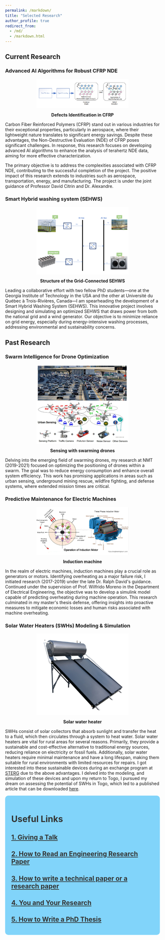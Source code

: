 ```yaml
---
permalink: /markdown/
title: "Selected Research"
author_profile: true
redirect_from: 
  - /md/
  - /markdown.html
---
```



## Current Research

### Advanced AI Algorithms for Robust CFRP NDE

<div style="text-align: center;">
  <img src='/images/R1.png' alt='Defects Identification in CFRP' width='300' />
  <p style="margin-top: 10px; font-weight: bold;">Defects Identification in CFRP</p>
</div>

Carbon Fiber Reinforced Polymers (CFRP) stand out in various industries for their exceptional properties, particularly in aerospace, where their lightweight nature translates to significant energy savings. Despite these advantages, the Non-Destructive Evaluation (NDE) of CFRP poses significant challenges. In response, this research focuses on developing advanced AI algorithms to enhance the analysis of terahertz NDE data, aiming for more effective characterization.

The primary objective is to address the complexities associated with CFRP NDE, contributing to the successful completion of the project. The positive impact of this research extends to industries such as aerospace, transportation, energy, and manufacturing. The project is under the joint guidance of Professor David Citrin and Dr. Alexandre.




### Smart Hybrid washing system (SEHWS)

<div style="text-align: center;">
  <img src='/images/System.png' alt='Defects Identification in CFRP' width='300' />
  <p style="margin-top: 10px; font-weight: bold;">Structure of the Grid-Connected SEHWS</p>
</div>

Leading a collaborative effort with two fellow PhD students—one at the Georgia Institute of Technology in the USA and the other at Université du Québec à Trois-Rivières, Canada—I am spearheading the development of a Smart Hybrid Washing System (SEHWS). This innovative project involves designing and simulating an optimized SEHWS that draws power from both the national grid and a wind generator. Our objective is to minimize reliance on grid energy, especially during energy-intensive washing processes, addressing environmental and sustainability concerns.

## Past Research

### Swarm Intelligence for Drone Optimization

<div style="text-align: center;">
  <img src='/images/sensingfig.JPG' alt='Defects Identification in CFRP' width='300' />
  <p style="margin-top: 10px; font-weight: bold;">Sensing with swarming drones</p>
</div>

Delving into the emerging field of swarming drones, my research at NMT (2019-2021) focused on optimizing the positioning of drones within a swarm. The goal was to reduce energy consumption and enhance overall system efficiency. This work has promising applications in areas such as urban sensing, underground mining rescue, wildfire fighting, and defense systems, where extended mission times are critical.

### Predictive Maintenance for Electric Machines

<div style="text-align: center;">
  <img src='/images/IDM.png' alt='Induction machine' width='300' />
  <p style="margin-top: 10px; font-weight: bold;">Induction machine</p>
</div>

In the realm of electric machines, induction machines play a crucial role as generators or motors. Identifying overheating as a major failure risk, I initiated research (2017-2019) under the late Dr. Ralph David's guidance. Continued under the supervision of Prof. Wilfrido Moreno in the Department of Electrical Engineering, the objective was to develop a simulink model capable of predicting overheating during machine operation. This research culminated in my master's thesis defense, offering insights into proactive measures to mitigate economic losses and human risks associated with machine overheating.


### Solar Water Heaters (SWHs) Modeling & Simulation

<div style="text-align: center;">
  <img src='/images/SWH.png' alt='Solar water heater' width='300' />
  <p style="margin-top: 10px; font-weight: bold;">Solar water heater</p>
</div>

SWHs consist of solar collectors that absorb sunlight and transfer the heat to a fluid, which then circulates through a system to heat water. Solar water heaters are vital for rural areas for several reasons. Primarily, they provide a sustainable and cost-effective alternative to traditional energy sources, reducing reliance on electricity or fossil fuels. Additionally, solar water heaters require minimal maintenance and have a long lifespan, making them suitable for rural environments with limited resources for repairs. I got interested into these sustainable devices during an exchange program at [STERG](https://sterg.sun.ac.za/) due to the above advantages. I delved into the modeling, and simulation of these devices and upon my return to Togo, I pursued my dream on assessing the potential of SWHs in Togo, which led to a published article that can be downloaded [here](https://www.semanticscholar.org/reader/e57b7cd246cd351644cf4572eb6f0b9643abe59c).






<div style="background-color: #81D4FA; padding: 20px; border-radius: 10px;">

  <h1 style="color: #333;">Useful Links</h1>

  <h2><a href="https://www.comm.utoronto.ca/~frank/guide/guide0.html" style="color: #333;">1. Giving a Talk</a></h2>

  <h2><a href="https://cseweb.ucsd.edu//~wgg/CSE210/howtoread.html" style="color: #333;">2. How to Read an Engineering Research Paper</a></h2>

  <h2><a href="https://homes.cs.washington.edu/~mernst/advice/write-technical-paper.html" style="color: #333;">3. How to write a technical paper or a research paper</a></h2>  

  <h2><a href="https://www.cs.virginia.edu/~robins/YouAndYourResearch.html" style="color: #333;">4. You and Your Research</a></h2>

  <h2><a href="https://www.phys.unsw.edu.au/~jw/thesis.html" style="color: #333;">5. How to Write a PhD Thesis</a></h2>

</div>

